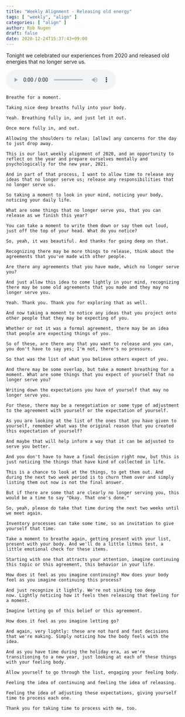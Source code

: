 ```yaml
---
title: "Weekly Alignment - Releasing old energy"
tags: [ "weekly", "align" ]
categories: [ "align" ]
author: Rob Nugen
draft: false
date: 2020-12-24T15:37:43+09:00
---
```


Tonight we celebrated our experiences from 2020 and released old
energies that no longer serve us.

<audio controls>
  <source src="//b.robnugen.com/rob/presentations/weekly-alignments/2020/2020_dec_24_release_unhelpful_ideas_and_expectations.ogg" type="audio/ogg">
  <source src="//b.robnugen.com/rob/presentations/weekly-alignments/2020/2020_dec_24_release_unhelpful_ideas_and_expectations.mp3" type="audio/mpeg">
  Your browser does not support this audio content.
</audio>

    Breathe for a moment.

    Taking nice deep breaths fully into your body.

    Yeah. Breathing fully in, and just let it out.

    Once more fully in, and out.

    Allowing the shoulders to relax; [allow] any concerns for the day
    to just drop away.

    This is our last weekly alignment of 2020, and an opportunity to
    reflect on the year and prepare ourselves mentally and
    psychologically for the new year, 2021.

    And in part of that process, I want to allow time to release any
    ideas that no longer serve us; release any responsibilities that
    no longer serve us.

    So taking a moment to look in your mind, noticing your body,
    noticing your daily life.

    What are some things that no longer serve you, that you can
    release as we finish this year?

    You can take a moment to write them down or say them out loud,
    just off the top of your head. What do you notice?

    So, yeah, it was beautiful. And thanks for going deep on that.

    Recognizing there may be more things to release, think about the
    agreements that you've made with other people.

    Are there any agreements that you have made, which no longer serve you?

    And just allow this idea to come lightly in your mind, recognizing
    there may be some old agreements that you made and they may no
    longer serve you.

    Yeah. Thank you. Thank you for exploring that as well.

    And now taking a moment to notice any ideas that you project onto
    other people that they may be expecting of you.

    Whether or not it was a formal agreement, there may be an idea
    that people are expecting things of you.

    So of these, are there any that you want to release and you can,
    you don't have to say yes; I'm not, there's no pressure.

    So that was the list of what you believe others expect of you.

    And there may be some overlap, but take a moment breathing for a
    moment. What are some things that you expect of yourself that no
    longer serve you?

    Writing down the expectations you have of yourself that may no
    longer serve you.

    For these, there may be a renegotiation or some type of adjustment
    to the agreement with yourself or the expectation of yourself.

    As you are looking at the list of the ones that you have given to
    yourself, remember what was the original reason that you created
    this expectation of yourself?

    And maybe that will help inform a way that it can be adjusted to
    serve you better.

    And you don't have to have a final decision right now, but this is
    just noticing the things that have kind of collected in life.

    This is a chance to look at the things, to get them out. And
    during the next two week period is to churn them over and simply
    listing them out now is not the final answer.

    But if there are some that are clearly no longer serving you, this
    would be a time to say "Okay. That one's done."

    So, yeah, please do take that time during the next two weeks until
    we meet again.

    Inventory processes can take some time, so an invitation to give
    yourself that time.

    Take a moment to breathe again, getting present with your list,
    present with your body. And we'll do a little litmus test, a
    little emotional check for these items.

    Starting with one that attracts your attention, imagine continuing
    this topic or this agreement, this behavior in your life.

    How does it feel as you imagine continuing? How does your body
    feel as you imagine continuing this process?

    And just recognize it lightly. We're not sinking too deep
    now. Lightly noticing how it feels then releasing that feeling for
    a moment.

    Imagine letting go of this belief or this agreement.

    How does it feel as you imagine letting go?

    And again, very lightly: these are not hard and fast decisions
    that we're making. Simply noticing how the body feels with the
    idea.

    And as you have time during the holiday era, as we're
    transitioning to a new year, just looking at each of these things
    with your feeling body.

    Allow yourself to go through the list, engaging your feeling body.

    Feeling the idea of continuing and feeling the idea of releasing.

    Feeling the idea of adjusting these expectations, giving yourself
    time to process each one.

    Thank you for taking time to process with me, too.
